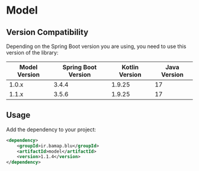 # Model

## Version Compatibility
Depending on the Spring Boot version you are using, you need to use this version of the library:

| Model Version | Spring Boot Version | Kotlin Version | Java Version |
|---------------|---------------------|----------------|--------------|
| 1.0.x         | 3.4.4               | 1.9.25         | 17           |
| 1.1.x         | 3.5.6               | 1.9.25         | 17           |

## Usage

Add the dependency to your project:

```xml
<dependency>
    <groupId>ir.bamap.blu</groupId>
    <artifactId>model</artifactId>
    <version>1.1.4</version>
</dependency>
```